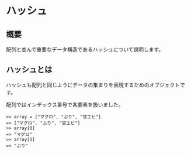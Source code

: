 # ハッシュ
## 概要
配列と並んで重要なデータ構造であるハッシュについて説明します。

## ハッシュとは
ハッシュも配列と同じようにデータの集まりを表現するためのオブジェクトです。

配列ではインデックス番号で各要素を扱いました。

```irb
>> array = ["マグロ", "ぶり", "甘エビ"]
=> ["マグロ", "ぶり", "甘エビ"]
>> array[0]
=> "マグロ"
>> array[1]
=> "ぶり"
```

